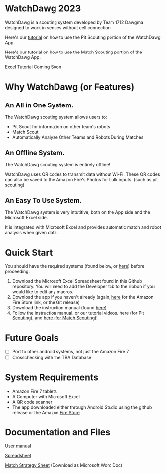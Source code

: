 # WatchDawg 2023
WatchDawg is a scouting system developed by Team 1712 Dawgma designed to work in venues without cell connection. 

Here's our [tutorial](https://www.youtube.com/watch?v=BxNQ6KTZWIU) on how to use the Pit Scouting portion of the WatchDawg App. <!--maybe split into 2 parts like our videos?-->

Here's our [tutorial](https://www.youtube.com/watch?v=ftOPcMmmr5I) on how to use the Match Scouting portion of the WatchDawg App.

Excel Tutorial Coming Soon

<!--youtube links-->

# Why WatchDawg (or Features)

## An All in One System.

The WatchDawg scouting system allows users to:
* Pit Scout for information on other team's robots
* Match Scout
* Automatically Analyze Other Teams and Robots During Matches

## An Offline System.

The WatchDawg scouting system is entirely offline!

WatchDawg uses QR codes to transmit data without Wi-Fi. These QR codes can also be saved to the Amazon Fire's Photos for bulk inputs. (such as pit scouting)

## An Easy To Use System.

The WatchDawg system is very intutitive, both on the App side and the Microsoft Excel side.

It is integrated with Microsoft Excel and provides automatic match and robot analysis when given data.

<!--More stuff to note
not a web page (not a big deal but what if oops i closed the web page)
Excel Integration and Automatic Match Analysis check
Fully Offline check?
Ease of use/Portability check
App + Excel sheet check?

Future Steps check

-->

# Quick Start <!--Git has an internal wiki system so we could use that?-->

You should have the required systems (found below, or [here](https://github.com/Dawgma-1712/WatchDawg2023#system-requirements)) before proceeding.

1. Download the Microsoft Excel Spreadsheet found in this Github repository. You will need to add the Developer tab to the ribbon if you would like to edit any macros. 
2. Download the app if you haven't already (again, [here](https://www.amazon.com/Dawgma-Robotics-WatchDawg/dp/B09VMZZ6FL/ref=sr_1_1?crid=2Z8C9C9DSI7YN&keywords=watchdawg&qid=1676407384&s=mobile-apps&sprefix=watchdawg%2Cmobile-apps%2C167&sr=1-1) for the Amazon Fire Store link, or the Git release)
3. Download the instruction manual (found [here](https://drive.google.com/file/d/1o54JGi-gihyFXh7UFRre76viZELWCKad/view?usp=sharing))
4. Follow the instruction manual, or our tutorial videos, [here (for Pit Scouting)](https://www.youtube.com/watch?v=Qy0VXm0XURE), and [here (for Match Scouting)](https://www.youtube.com/watch?v=ftOPcMmmr5I)!
<!-- Or if we use the wiki system: We have an in depth wiki for WatchDawg [here](linklinklinkyougetit)-->



# Future Goals

- [ ] Port to other android systems, not just the Amazon Fire 7
- [ ] Crosschecking with the TBA Database

<!--Any other goals-->

# System Requirements
* Amazon Fire 7 tablets
* A Computer with Microsoft Excel 
* A QR code scanner
* The app downloaded either through Android Studio using the github release or the Amazon [Fire Store](https://www.amazon.com/Dawgma-Robotics-WatchDawg/dp/B09VMZZ6FL/ref=sr_1_1?crid=2Z8C9C9DSI7YN&keywords=watchdawg&qid=1676407384&s=mobile-apps&sprefix=watchdawg%2Cmobile-apps%2C167&sr=1-1)

# Documentation and Files
[User manual](https://drive.google.com/file/d/1JhdpzxwV_ZGIRtdu5C_5Z7-LB50arDKs/view?usp=sharing)

[Spreadsheet](./2023Mk1.8.1.xlsm)

[Match Strategy Sheet](https://docs.google.com/document/d/1MbJxzmmZyDQBnunGYa1kg83b3NqzOpte/edit?usp=sharing&ouid=113372425683476679602&rtpof=true&sd=true) (Download as Microsoft Word Doc)

